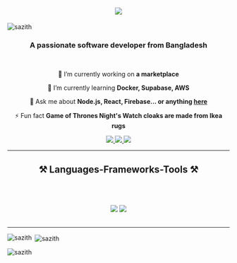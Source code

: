 <h1 align="center">
    <img src="https://readme-typing-svg.herokuapp.com/?font=Righteous&size=35&center=true&vCenter=true&width=500&height=70&duration=4000&lines=Hi+There!+👋;+I'm+Sazith+Shyonton!;" />
</h1>
<p align="left"> <img src="https://komarev.com/ghpvc/?username=sazith&label=Profile%20views&color=0e75b6&style=flat" alt="sazith" /> </p>
<h3 align="center">A passionate software developer from Bangladesh </h3>

<br/>

<div align="center">
 
 🔭 I’m currently working on **a marketplace**
 
 🌱 I’m currently learning **Docker, Supabase, AWS**

💬 Ask me about **Node.js, React, Firebase... or anything [here](https://github.com/salesp07/salesp07/issues)**

⚡ Fun fact **Game of Thrones Night's Watch cloaks are made from Ikea rugs**

 </div>
 
<div align="center"> 
  <a href="mailto:mdsazithshyonton@gmail.com">
    <img src="https://img.shields.io/badge/Gmail-333333?style=for-the-badge&logo=gmail&logoColor=red" />
  </a>
  <a href="https://www.linkedin.com/in/sazith-shyonton/" target="_blank">
    <img src="https://img.shields.io/badge/LinkedIn-0077B5?style=for-the-badge&logo=linkedin&logoColor=white" target="_blank" />
  </a>
  <a href="https://www.facebook.com/mdsazith.shyonton.7" target="_blank">
     <img src="https://img.shields.io/badge/Portfolio-FF5722?style=for-the-badge&logo=todoist&logoColor=white" target="_blank" /> <!-- sqlite, safari, google-chrome are other good icon options -->
  </a>
</div>

 <hr/>
 
<h2 align="center">⚒️ Languages-Frameworks-Tools ⚒️</h2>
<br/>
<br/>
<br/>
<div align="center">
    <img src="https://skillicons.dev/icons?i=react,bootstrap,mui,html,css,vscode,github,figma,tailwind,git,r" />
    <img src="https://skillicons.dev/icons?i=nodejs,python,javascript,typescript,express,firebase,mongodb,c,java,nextjs,mysql,flask" /><br>
</div>

<br/>


<hr/>


<p><img align="left" src="https://github-readme-stats.vercel.app/api/top-langs?username=sazith&show_icons=true&locale=en&layout=compact" alt="sazith" /></p>

<p>&nbsp;<img align="center" src="https://github-readme-stats.vercel.app/api?username=sazith&show_icons=true&locale=en" alt="sazith" /></p>


<p><img align="center" src="https://github-readme-streak-stats.herokuapp.com/?user=sazith&" alt="sazith" /></p>


